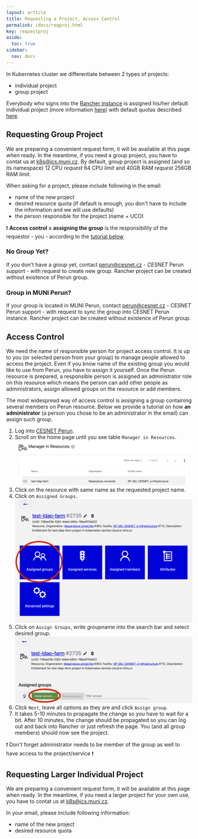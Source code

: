 ```yaml
---
layout: article
title: Requesting a Project, Access Control
permalink: /docs/reqproj.html
key: requestproj
aside:
  toc: true
sidebar:
  nav: docs
---
```


In Kubernetes cluster we differentiate between 2 types of projects:
- individual project
- group project

Everybody who signs into the [Rancher instance](rancher.cloud.e-infra.cz) is assigned his/her default individual project (more information [here](https://docs.cerit.io/docs/rancher.html)) with default quotas described [here](https://docs.cerit.io/docs/quotas.html). 

## Requesting Group Project
We are preparing a convenient request form, it will be available at this page when ready. In the meantime, if you need a group project, you have to contat us at  <a href="mailto:k8s@ics.muni.cz">k8s@ics.muni.cz</a>. By default, group project is assigned (and so its namespace) 12 CPU *request* 64 CPU *limit* and  40GB RAM *request* 256GB RAM *limit*. 

When asking for a project, please include following in the email:
- name of the new project
- desired resource quota (if default is enough, you don't have to include the information and we will use defaults)
- the person responsible for the project (name + UCO)

❗️ **Access control = assigning the group** is the responsibility of the requestor - you - according to the [tutorial below](#access-control)

### No Group Yet?
If you don't have a group yet, contact <a href="mailto:perun@cesnet.cz">perun@cesnet.cz</a> - *CESNET* Perun support - with request to create new group. Rancher project can be created without existence of Perun group. 

### Group in MUNI Perun?
If your group is located in MUNI Perun, contact <a href="mailto:perun@cesnet.cz">perun@cesnet.cz</a> - *CESNET* Perun support - with request to sync the group into CESNET Perun instance. Rancher project can be created without existence of Perun group.


## Access Control
We need the name of responsible person for project access control. It is up to you (or selected person from your group) to manage people allowed to access the project. Even if you know name of the existing group you would like to use from Perun, you have to assign it yourself. Once the Perun resource is prepared, a responsible person is assigned an administrator role on this resource which means the person can add other people as administrators, assign allowed groups on the resource or add members. 

The most widespread way of access control is assigning a group containing several members on Perun resource. Below we provide a tutorial on how **an administrator** (a person you chose to be an administrator in the email) can assign such group.

1. Log into [CESNET Perun](https://perun.aai.cesnet.cz).
2. Scroll on the home page until you see table `Manager in Resources`.
![manager](request-project-images/manager.png)
3. Click on the resource with same name as the requested project name.
4. Click on `Assigned Groups`.
![manager](request-project-images/assign_button.png)
5. Click on `Assign Groups`, write groupname into the search bar and select desired group.
![manager](request-project-images/assign_group.png)
6. Click `Next`, leave all options as they are and click `Assign group`. 
7. It takes 5-10 minutes to propagate the change so you have to wait for a bit. After 10 minutes, the change should be propagated so you can log out and back into Rancher or just refresh the page. You (and all group  members) should now see the project.

❗️ Don't forget administrator needs to be member of the group as well to have access to the project/service ❗️

## Requesting Larger Individual Project
We are preparing a convenient request form, it will be available at this page when ready. In the meantime, if you need a larger project for your own use, you have to contat us at <a href="mailto:k8s@ics.muni.cz">k8s@ics.muni.cz</a>.

In your email, please include following information:
- name of the new project
- desired resource quota 
